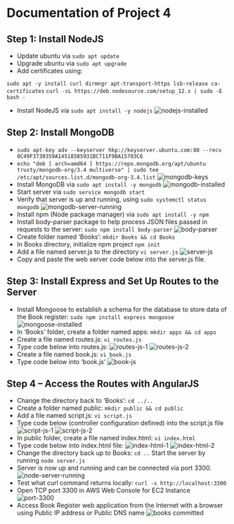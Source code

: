 # Documentation of Project 4

## Step 1: Install NodeJS
- Update ubuntu via `sudo apt update`
- Upgrade ubuntu via `sudo apt upgrade`
- Add certificates using:

`sudo apt -y install curl dirmngr apt-transport-https lsb-release ca-certificates`
`curl -sL https://deb.nodesource.com/setup_12.x | sudo -E bash -`
- Install NodeJS via `sudo apt install -y nodejs`
![nodejs-installed](./images/nodejs-installed.PNG)

## Step 2: Install MongoDB
- `sudo apt-key adv --keyserver hkp://keyserver.ubuntu.com:80 --recv 0C49F3730359A14518585931BC711F9BA15703C6`
- `echo "deb [ arch=amd64 ] https://repo.mongodb.org/apt/ubuntu trusty/mongodb-org/3.4 multiverse" | sudo tee /etc/apt/sources.list.d/mongodb-org-3.4.list`
![mongodb-keys](./images/mongodb-keys.PNG)
- Install MongoDB via `sudo apt install -y mongodb`
![mongodb-installed](./images/mongodb-installed.PNG)
- Start server via `sudo service mongodb start`
- Verify that server is up and running, using `sudo systemctl status mongodb`
![mongodb-server-running](./images/mongodb-server-running.PNG)
- Install npm (Node package manager) via `sudo apt install -y npm`
- Install body-parser package to help process JSON files passed in requests to the server: `sudo npm install body-parser`
![body-parser](./images/body-parser.PNG)
- Create folder named ‘Books’: `mkdir Books && cd Books`
- In Books directory, initialize npm project `npm init`
- Add a file named server.js to the directory `vi server.js`
![server-js](./images/server-js.PNG)
- Copy and paste the web server code below into the server.js file.

## Step 3: Install Express and Set Up Routes to the Server
- Install Mongoose to establish a schema for the database to store data of the Book register: `sudo npm install express mongoose`
![mongoose-installed](./images/mongoose-installed.PNG)
- In ‘Books’ folder, create a folder named apps: `mkdir apps && cd apps`
- Create a file named routes.js: `vi routes.js`
- Type code below into routes.js:
![routes-js-1](./images/routes-js-1.PNG)
![routes-js-2](./images/routes-js-2.PNG)
- Create a file named book.js: `vi book.js`
- Type code below into ‘book.js’
![book-js](./images/book-js.PNG)

## Step 4 – Access the Routes with AngularJS
- Change the directory back to ‘Books’: `cd ../..`
- Create a folder named public: `mkdir public && cd public`
- Add a file named script.js: `vi script.js`
- Type code below (controller configuration defined) into the script.js file
![script-js-1](./images/script-js-1.PNG)
![script-js-2](./images/script-js-2.PNG)
- In public folder, create a file named index.html: `vi index.html`
- Type code below into index.html file:
![index-html-1](./images/index-html-1.PNG)
![index-html-2](./images/index-html-2.PNG)
- Change the directory back up to Books: `cd ..`
Start the server by running `node server.js`
- Server is now up and running and can be connected via port 3300. 
![node-server-running](./images/node-server-running.PNG)
- Test what curl command returns locally: `curl -s http://localhost:3300`
- Open TCP port 3300 in AWS Web Console for EC2 Instance
![port-3300](./images/port-3300.PNG)
- Access Book Register web application from the Internet with a browser using Public IP address or Public DNS name
![books](./images/books.PNG)
committed


